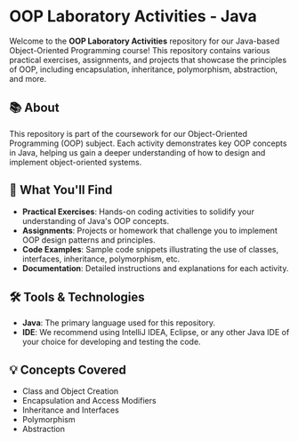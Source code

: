 # OOP Laboratory Activities - Java

Welcome to the **OOP Laboratory Activities** repository for our Java-based Object-Oriented Programming course! This repository contains various practical exercises, assignments, and projects that showcase the principles of OOP, including encapsulation, inheritance, polymorphism, abstraction, and more.

## 📚 About

This repository is part of the coursework for our Object-Oriented Programming (OOP) subject. Each activity demonstrates key OOP concepts in Java, helping us gain a deeper understanding of how to design and implement object-oriented systems.

## 🚀 What You'll Find

- **Practical Exercises**: Hands-on coding activities to solidify your understanding of Java's OOP concepts.
- **Assignments**: Projects or homework that challenge you to implement OOP design patterns and principles.
- **Code Examples**: Sample code snippets illustrating the use of classes, interfaces, inheritance, polymorphism, etc.
- **Documentation**: Detailed instructions and explanations for each activity.

## 🛠️ Tools & Technologies

- **Java**: The primary language used for this repository.
- **IDE**: We recommend using IntelliJ IDEA, Eclipse, or any other Java IDE of your choice for developing and testing the code.

## 💡 Concepts Covered

- Class and Object Creation
- Encapsulation and Access Modifiers
- Inheritance and Interfaces
- Polymorphism 
- Abstraction